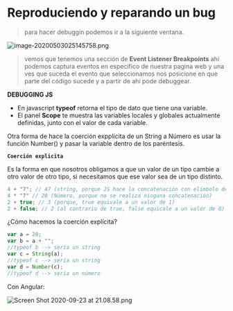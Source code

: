 # Reproduciendo y reparando un bug

> para hacer debuggin podemos ir a la siguiente ventana.

![image-20200503025145758.png](https://static.platzi.com/media/user_upload/image-20200503025145758-627158a6-7bb9-4573-b9af-d21112e1438f.jpg)

> vemos que tenemos una sección de **Event Listener Breakpoints** ahí podemos captura eventos en especifico de nuestra pagina web y una ves que suceda el evento que seleccionamos nos posicione en que parte del código sucede y a partir de ahí pode debuggear.


**DEBUGGING JS**

-   En javascript **typeof** retorna el tipo de dato que tiene una variable.
-   El panel **Scope** te muestra las variables locales y globales actualmente definidas, junto con el valor de cada variable.

Otra forma de hace la coerción expplícita de un String a Número es usar la función Number() y pasar la variable dentro de los paréntesis.

**`Coerción explicita`**

Es la forma en que nosotros obligamos a que un valor de un tipo cambie a otro valor de otro tipo, si necesitamos que ese valor sea de un tipo distinto.

```jsx
4 + "7"; // 47 (string, porque JS hace la concatenación con elímbolo de +)
4 * "7" // 28 (Número, porque no se realiza ninguna concatenación)
2 + true; // 3 (porque, true equivale a un valor de 1) 
2 + false; // 2 (al contrario de true, false equicale a un valor de 0)
```

¿Cómo hacemos la coerción explícita?

```jsx
var a = 20;
var b = a + "";
//typeof b --> sería un string
var c = String(a);
//typeof c --> sería un string
var d = Number(c);
//typeof d --> sería un número

```


Con Angular:

![Screen Shot 2020-09-23 at 21.08.58.png](https://static.platzi.com/media/user_upload/Screen%20Shot%202020-09-23%20at%2021.08.58-47b14609-c05e-4eb4-a067-9a116c9a3cba.jpg)